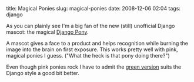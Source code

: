 title: Magical Ponies
slug: magical-ponies
date: 2008-12-06 02:04
tags: django

As you can plainly see I'm a big fan of the new (still) unofficial Django mascot: the magical [Django Pony](http://www.djangopony.com/).

A mascot gives a face to a product and helps recognition while burning the image into the brain on first exposure. This works pretty well with pink, magical ponies I guess. ("What the heck is that pony doing there?")

Even though pink ponies rock I have to admit the [green version](http://avalonstar.com/blog/2008/sep/9/web-framework-ponies/) suits the Django style a good bit better.
